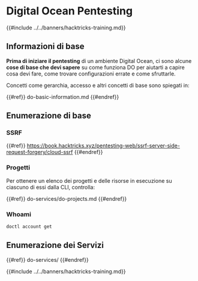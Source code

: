 # Digital Ocean Pentesting

{{#include ../../banners/hacktricks-training.md}}

## Informazioni di base

**Prima di iniziare il pentesting** di un ambiente Digital Ocean, ci sono alcune **cose di base che devi sapere** su come funziona DO per aiutarti a capire cosa devi fare, come trovare configurazioni errate e come sfruttarle.

Concetti come gerarchia, accesso e altri concetti di base sono spiegati in:

{{#ref}}
do-basic-information.md
{{#endref}}

## Enumerazione di base

### SSRF

{{#ref}}
https://book.hacktricks.xyz/pentesting-web/ssrf-server-side-request-forgery/cloud-ssrf
{{#endref}}

### Progetti

Per ottenere un elenco dei progetti e delle risorse in esecuzione su ciascuno di essi dalla CLI, controlla:

{{#ref}}
do-services/do-projects.md
{{#endref}}

### Whoami
```bash
doctl account get
```
## Enumerazione dei Servizi

{{#ref}}
do-services/
{{#endref}}

{{#include ../../banners/hacktricks-training.md}}
